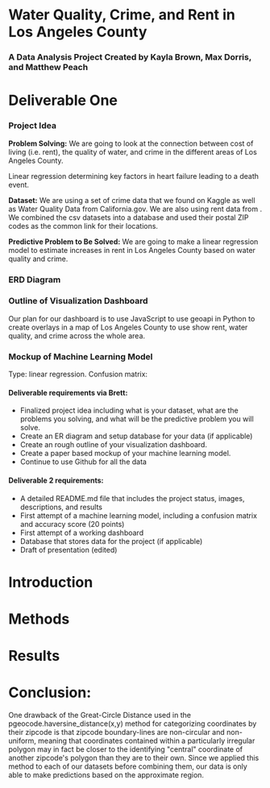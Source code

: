 # Water Quality, Crime, and Rent in Los Angeles County

### A Data Analysis Project Created by Kayla Brown, Max Dorris, and Matthew Peach

# Deliverable One
### Project Idea
**Problem Solving:** We are going to look at the connection between cost of living (i.e. rent), the quality of water, and crime in the different areas of Los Angeles County.

Linear regression determining key factors in heart failure leading to a death event.

**Dataset:** We are using a set of crime data that we found on Kaggle as well as Water Quality Data from California.gov.  We are also using rent data from .  We combined the csv datasets into a database and used their postal ZIP codes as the common link for their locations.

**Predictive Problem to Be Solved:** We are going to make a linear regression model to estimate increases in rent in Los Angeles County based on water quality and crime.

### ERD Diagram

### Outline of Visualization Dashboard
Our plan for our dashboard is to use JavaScript to use geoapi in Python to create overlays in a map of Los Angeles County to use show rent, water quality, and crime across the whole area.

### Mockup of Machine Learning Model

Type: linear regression. Confusion matrix: 

#### Deliverable requirements via Brett:
- Finalized project idea including what is your dataset, what are the problems you solving, and what will be the predictive problem you will solve.
- Create an ER diagram and setup database for your data (if applicable)
- Create an rough outline of your visualization dashboard.
- Create a paper based mockup of your machine learning model.
- Continue to use Github for all the data

#### Deliverable 2 requirements:
- A detailed README.md file that includes the project status, images, descriptions, and results
- First attempt of a machine learning model, including a confusion matrix and accuracy score (20 points)
- First attempt of a working dashboard
- Database that stores data for the project (if applicable)
- Draft of presentation (edited) 


# Introduction

# Methods

# Results

# Conclusion:

One drawback of the Great-Circle Distance used in the pgeocode.haversine_distance(x,y) method for categorizing coordinates by their zipcode is that zipcode boundary-lines are non-circular and non-uniform, meaning that coordinates contained within a particularly irregular polygon may in fact be closer to the identifying "central" coordinate of another zipcode's polygon than they are to their own. Since we applied this method to each of our datasets before combining them, our data is only able to make predictions based on the approximate region.

